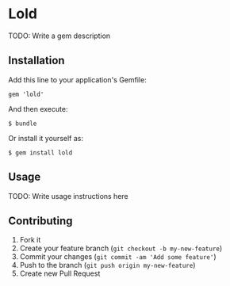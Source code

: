 # Lold

TODO: Write a gem description

## Installation

Add this line to your application's Gemfile:

    gem 'lold'

And then execute:

    $ bundle

Or install it yourself as:

    $ gem install lold

## Usage

TODO: Write usage instructions here

## Contributing

1. Fork it
2. Create your feature branch (`git checkout -b my-new-feature`)
3. Commit your changes (`git commit -am 'Add some feature'`)
4. Push to the branch (`git push origin my-new-feature`)
5. Create new Pull Request
